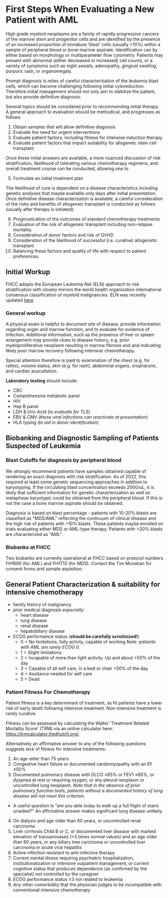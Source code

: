 # First Steps When Evaluating a New Patient with AML

High grade myeloid neoplasms are a family of rapidly progressive cancers of the marrow stem and progenitor cells and are identified by the presence of an increased proportion of immature 'blast' cells (usually >10%) within a sample of peripheral blood or bone marrow aspirate. Identification can by either based on morphology or multiparameter flow cytometry. Patients may present with abnormal (either decreased or increased)  cell counts, or a variety of symptoms such as night sweats, adenopathy, gingival swelling, purpuric rash, or organomegaly. 

Prompt diagnosis is relies of careful characterization of the leukemia blast cells, which can become challenging following initial cytoreduction. Therefore initial management should not only aim to stabilize the patient, but also provide definitive diagnosis.

Several topics should be considered prior to recommending initial therapy. A general approach to evaluation should be methodical, and progresses as follows 

1. Obtain samples that will allow definitive diagnosis
2. Evaluate the need for urgent interventions
3. Evaluate patient factors, including fitness for intensive induction therapy
4. Evaluate patient factors that impact suitability for allogeneic stem cell transplant

Once these initial answers are available, a more nuanced discussion of risk stratification, likelihood of tolerating various chemotherapy regimens, and overall treatment course can be conducted, allowing one to

5. Formulate an initial treatment plan

The likelihood of cure is dependent on a disease characteristics including genetic analyses that maybe available only days after initial presentation. Once definitive disease characterization is available, a careful consideration of the risks and benefits of allogeneic transplant is conducted as follows (usually after therapy is initiated):

6. Prognostication of the outcomes of standard chemotherapy treatments
7. Evaluation of the risk of allogeneic transplant including non-relapse mortality.
8. Consideration of donor factors and risk of GVHD
9. Consideration of the likelihood of successful (i.e. curative) allogenetic transplant
10. Balancing these factors and quality of life with respect to patient preferences.


## Initial Workup

FHCC adopts the European Leukemia Net (ELN) approach to risk stratification with closely mirrors the world health organization international consensus classification of myeloid malignancies. ELN was recently updated [here](https://ashpublications.org/blood/article/doi/10.1182/blood.2022016867/485817/Diagnosis-and-Management-of-AML-in-Adults-2022-ELN)

### General workup

A physical exam is helpful to document site of disease, provide information regarding organ and marrow function, and to evaluate for evidence of infection. Additional information, such as the presence of liver or spleen enlargement may provide clues to disease history, e.g. prior myeloproliferative neoplasm resulting in marrow fibrosis and and indicating likely poor marrow recovery following intensive chemotherapy.

Special attention therefore is paid to examination of the chest (e.g. for ralles), volume status, skin (e.g. for rash), abdominal organs, oropharynx, and cardiac auscultation. 

**Laboratory testing** should include: 
 - CBC
 - Comprehensive metabolic panel
 - HIV
 - Hep B panel
 - LDH & Uric Acid (*to evaluate for TLS*)
 - EBV & CMV (*these viral infections can reactivate at presentation*)
 - HLA typing (*to aid in donor identification*)

## Biobanking and Diagnostic Sampling of Patients Suspected of Leukemia

### Blast Cutoffs for diagnosis by peripheral blood
We strongly recommend patients have samples obtained capable of rendering an exact diagnosis with risk stratification. As of 2022, this required at least some genetic sequencing approaches in addition to karyotyping. If the circulating blast concentration exceeds 2000/uL, it is likely that sufficient information for genetic characterization as well as metaphase karyotypic could be obtained from the peripheral blood. If this is not the case a bone marrow aspirate should be obtained.

Diagnosis is based on blast percentage - patients with 10-20% blasts are classified as "MDS/AML" reflecting the continuum of clinical disease and the high risk of patients with \>10% blasts. These patients maybe enrolled on trials evaluating either MDS or AML-type therapy. Patients with \>20% blasts are characterized as "AML".

### Biobanks at FHCC 
Two biobanks are currently operational at FHCC based on protocol numbers FH1690 (for AML) and FH1713 (for MDS). Contact the Tim Monahan for consent forms and sample aquisition. 

## General Patient Characterization & suitability for intensive chemotherapy

* family history of malignancy
* prior medical diagnosis *especially*: 
  - heart disease 
  - lung disease
  - renal disease
  - hepatobiliary disease
* ECOG performance status (**should be carefully scrutinized!**)
  - 0 = No limitations, fully activty, capable of working *Note: patients with AML are rarely ECOG 0*.
  - 1 = Slight limitations 
  - 2 = Incapable of more than light activity. Up and about \>50% of the day
  - 3 = Capable of all self care, in a bed or chair \>50% of the day
  - 4 = Assitance needed for self care
  - 5 = Dead
  
### Patient Fitness For Chemotherapy

Patient fitness is a key determinant of treatment, as fit patients have a lower risk of early death following intensive treatment. Non-intensive treatment is rarely curative.

Fitness can be assessed by calculating the Walter 'Treatment Related Mortality Score' (TRM) via an online calculator here: <https://trmcalculator.fredhutch.org/>.

Alternatively an affirmative answer to any of the following questions suggests lack of fitness for intensive treatments:

1.  An age older than 75 years
2.  Congestive heart failure or documented cardiomyopathy with an EF ≤50%
3.  Documented pulmonary disease with DLCO ≤65% or FEV1 ≤65%, or dyspnea at rest or requiring oxygen, or any pleural neoplasm or uncontrolled lung neoplasm. *Note that in the absence of prior pulmonary function tests, patients without a documented history of lung disease will not meet this criterion.*
  - A useful question is "are you able today to walk up a full flight of stairs unaided?" An affirmative answer makes significant lung disease unlikely.
4.  On dialysis *and* age older than 60 years, or uncontrolled renal carcinoma
5.  Liver cirrhosis Child B or C, or documented liver disease with marked elevation of transaminases (\>3 times normal values) and an age older than 60 years, or any biliary tree carcinoma or uncontrolled liver carcinoma or acute viral hepatitis
6.  Active infection resistant to anti-infective therapy
7.  Current mental illness requiring psychiatric hospitalization, institutionalization or intensive outpatient management, or current cognitive status that produces dependence (as confirmed by the specialist) not controlled by the caregiver
8.  ECOG performance status ≥3 not related to leukemia
9.  Any other comorbidity that the physician judges to be incompatible with conventional intensive chemotherapy

